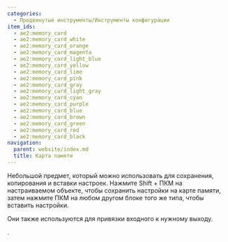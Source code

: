 ```yaml
---
categories:
  - Продвинутые инструменты/Инструменты конфигурации
item_ids:
  - ae2:memory_card
  - ae2:memory_card_white
  - ae2:memory_card_orange
  - ae2:memory_card_magenta
  - ae2:memory_card_light_blue
  - ae2:memory_card_yellow
  - ae2:memory_card_lime
  - ae2:memory_card_pink
  - ae2:memory_card_gray
  - ae2:memory_card_light_gray
  - ae2:memory_card_cyan
  - ae2:memory_card_purple
  - ae2:memory_card_blue
  - ae2:memory_card_brown
  - ae2:memory_card_green
  - ae2:memory_card_red
  - ae2:memory_card_black
navigation:
  parent: website/index.md
  title: Карта памяти
---
```


Небольшой предмет, который можно использовать для сохранения, копирования и вставки настроек. Нажмите Shift + ПКМ на настраиваемом объекте, чтобы сохранить настройки на карте памяти, затем нажмите ПКМ на любом другом блоке того же типа, чтобы вставить настройки.

Они также используются для привязки входного <ItemLink id="me_p2p_tunnel"/> к нужному выходу.

<ItemLink id="me_p2p_tunnel" />.

<RecipeFor id="memory_card" />
